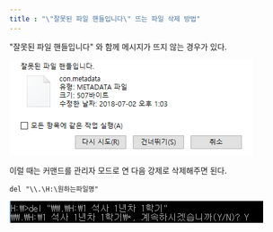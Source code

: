 ```yaml
---
title : "\"잘못된 파일 핸들입니다\" 뜨는 파일 삭제 방법"
---
```


"잘못된 파일 핸들입니다" 와 함께 메시지가 뜨지 않는 경우가 있다.  

![잘못된 파일 핸들입니다.png](./img/잘못된&#32;파일&#32;핸들입니다.PNG)

이럴 때는 커맨드를 관리자 모드로 연 다음 강제로 삭제해주면 된다.
```
del "\\.\H:\원하는파일명"
```
![del](./img/강제삭제.PNG)
